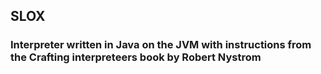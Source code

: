 <h2>SLOX</h2>
<h3>Interpreter written in Java on the JVM with instructions from the Crafting interpreteers book by Robert Nystrom</h3>
